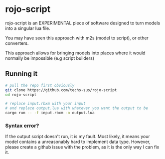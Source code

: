 # rojo-script

rojo-script is an EXPERIMENTAL piece of software designed to turn models into a singular lua file.

You may have seen this approach with m2s (model to script), or other converters.

This approach allows for bringing models into places where it would normally be impossible (e.g script builders)

## Running it

```bash
# pull the repo first obviously
git clone https://github.com/techs-sus/rojo-script
cd rojo-script

# replace input.rbxm with your input
# and replace output.lua with whatever you want the output to be
cargo run -- -f input.rbxm -o output.lua
```

### Syntax error?

If the output script doesn't run, it is my fault. Most likely, it means your model contains a unreasonably hard to implement data type. However, please create a github issue with the problem, as it is the only way I can fix it.
